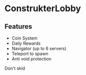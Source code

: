 # ConstrukterLobby
## Features
- Coin System
- Daily Rewards
- Navigator (up to 6 servers)
- Teleport to spawn
- Anti void protection

Don't skid
